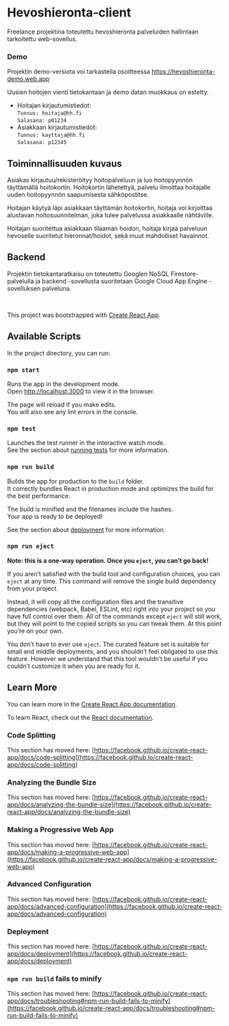 # Hevoshieronta-client

Freelance projektina toteutettu hevoshieronta palveluiden hallintaan tarkoitettu web-sovellus.

### Demo
Projektin demo-versiota voi tarkastella osoitteessa https://hevoshieronta-demo.web.app

Uusien hoitojen vienti tietokantaan ja demo datan muokkaus on estetty.

- Hoitajan kirjautumistiedot:  
`Tunnus: hoitaja@hh.fi`  
`Salasana: p01234`
- Asiakkaan kirjautumistiedot:  
`Tunnus: kayttaja@hh.fi`  
`Salasana: p12345`

## Toiminnallisuuden kuvaus
Asiakas kirjautuu/rekisteröityy hoitopalveluun ja luo hoitopyynnön täyttämällä hoitokortin. Hoitokortin lähetettyä, palvelu ilmoittaa hoitajalle uuden hoitopyynnön saapumisesta sähköpostitse.

Hoitajan käytyä läpi asiakkaan täyttämän hoitokortin, hoitaja voi kirjoittaa alustavan hoitosuunnitelman, joka tulee palvelussa asiakkaalle nähtäville.

Hoitajan suoritettua asiakkaan tilaaman hoidon, hoitaja kirjaa palveluun hevoselle suoritetut hieronnat/hoidot, sekä muut mahdolliset havainnot.

## Backend
Projektin tietokantaratkaisu on toteutettu Googlen NoSQL Firestore-palvelulla ja backend -sovellusta suoritetaan Google Cloud App Engine -sovelluksen palveluna.

</br>

This project was bootstrapped with [Create React App](https://github.com/facebook/create-react-app).

## Available Scripts

In the project directory, you can run:

### `npm start`

Runs the app in the development mode.\
Open [http://localhost:3000](http://localhost:3000) to view it in the browser.

The page will reload if you make edits.\
You will also see any lint errors in the console.

### `npm test`

Launches the test runner in the interactive watch mode.\
See the section about [running tests](https://facebook.github.io/create-react-app/docs/running-tests) for more information.

### `npm run build`

Builds the app for production to the `build` folder.\
It correctly bundles React in production mode and optimizes the build for the best performance.

The build is minified and the filenames include the hashes.\
Your app is ready to be deployed!

See the section about [deployment](https://facebook.github.io/create-react-app/docs/deployment) for more information.

### `npm run eject`

**Note: this is a one-way operation. Once you `eject`, you can’t go back!**

If you aren’t satisfied with the build tool and configuration choices, you can `eject` at any time. This command will remove the single build dependency from your project.

Instead, it will copy all the configuration files and the transitive dependencies (webpack, Babel, ESLint, etc) right into your project so you have full control over them. All of the commands except `eject` will still work, but they will point to the copied scripts so you can tweak them. At this point you’re on your own.

You don’t have to ever use `eject`. The curated feature set is suitable for small and middle deployments, and you shouldn’t feel obligated to use this feature. However we understand that this tool wouldn’t be useful if you couldn’t customize it when you are ready for it.

## Learn More

You can learn more in the [Create React App documentation](https://facebook.github.io/create-react-app/docs/getting-started).

To learn React, check out the [React documentation](https://reactjs.org/).

### Code Splitting

This section has moved here: [https://facebook.github.io/create-react-app/docs/code-splitting](https://facebook.github.io/create-react-app/docs/code-splitting)

### Analyzing the Bundle Size

This section has moved here: [https://facebook.github.io/create-react-app/docs/analyzing-the-bundle-size](https://facebook.github.io/create-react-app/docs/analyzing-the-bundle-size)

### Making a Progressive Web App

This section has moved here: [https://facebook.github.io/create-react-app/docs/making-a-progressive-web-app](https://facebook.github.io/create-react-app/docs/making-a-progressive-web-app)

### Advanced Configuration

This section has moved here: [https://facebook.github.io/create-react-app/docs/advanced-configuration](https://facebook.github.io/create-react-app/docs/advanced-configuration)

### Deployment

This section has moved here: [https://facebook.github.io/create-react-app/docs/deployment](https://facebook.github.io/create-react-app/docs/deployment)

### `npm run build` fails to minify

This section has moved here: [https://facebook.github.io/create-react-app/docs/troubleshooting#npm-run-build-fails-to-minify](https://facebook.github.io/create-react-app/docs/troubleshooting#npm-run-build-fails-to-minify)
